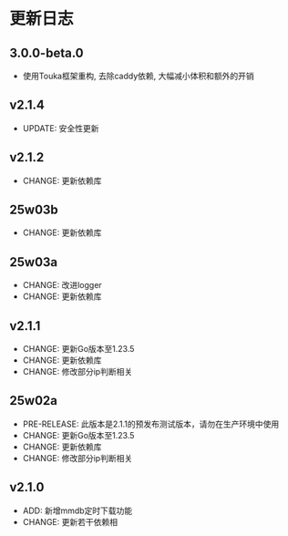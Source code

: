 # 更新日志

3.0.0-beta.0
---
- 使用Touka框架重构, 去除caddy依赖, 大幅减小体积和额外的开销

v2.1.4
--- 
- UPDATE: 安全性更新

v2.1.2
---
- CHANGE: 更新依赖库

25w03b
---
- CHANGE: 更新依赖库

25w03a
---
- CHANGE: 改进logger
- CHANGE: 更新依赖库

v2.1.1
---
- CHANGE: 更新Go版本至1.23.5
- CHANGE: 更新依赖库
- CHANGE: 修改部分ip判断相关

25w02a
---
- PRE-RELEASE: 此版本是2.1.1的预发布测试版本，请勿在生产环境中使用
- CHANGE: 更新Go版本至1.23.5
- CHANGE: 更新依赖库
- CHANGE: 修改部分ip判断相关

v2.1.0
---
- ADD: 新增mmdb定时下载功能
- CHANGE: 更新若干依赖相